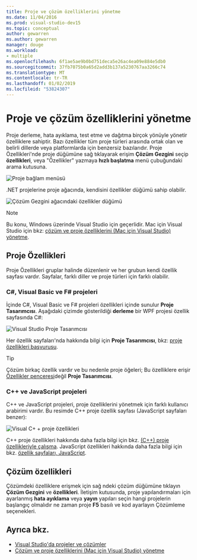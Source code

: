 ```yaml
---
title: Proje ve çözüm özelliklerini yönetme
ms.date: 11/04/2016
ms.prod: visual-studio-dev15
ms.topic: conceptual
author: gewarren
ms.author: gewarren
manager: douge
ms.workload:
- multiple
ms.openlocfilehash: 6f1ae5ae9b0bd751deca5e26ac4ea09e884e5db0
ms.sourcegitcommit: 37fb7075b0a65d2add3b137a5230767aa3266c74
ms.translationtype: MT
ms.contentlocale: tr-TR
ms.lasthandoff: 01/02/2019
ms.locfileid: "53824307"
---
```

# <a name="manage-project-and-solution-properties"></a>Proje ve çözüm özelliklerini yönetme

Proje derleme, hata ayıklama, test etme ve dağıtma birçok yönüyle yönetir özelliklere sahiptir. Bazı özellikler tüm proje türleri arasında ortak olan ve belirli dillerde veya platformlarda için benzersiz bazılarıdır. Proje Özellikleri'nde proje düğümüne sağ tıklayarak erişim **Çözüm Gezgini** seçip **özellikleri**, veya "Özellikler" yazmaya **hızlı başlatma** menü çubuğundaki arama kutusuna.

![Proje bağlam menüsü](../ide/media/vs2015_proj_prop_menu.gif)

.NET projelerine proje ağacında, kendisini özellikler düğümü sahip olabilir.

![Çözüm Gezgini ağacındaki özellikler düğümü](../ide/media/vs2015_props_se.png)

> [!NOTE]
> Bu konu, Windows üzerinde Visual Studio için geçerlidir. Mac için Visual Studio için bkz: [çözüm ve proje özelliklerini (Mac için Visual Studio) yönetme](/visualstudio/mac/managing-solutions-and-project-properties).

## <a name="project-properties"></a>Proje Özellikleri

Proje Özellikleri gruplar halinde düzenlenir ve her grubun kendi özellik sayfası vardır. Sayfalar, farklı diller ve proje türleri için farklı olabilir.

### <a name="c-visual-basic-and-f-projects"></a>C#, Visual Basic ve F# projeleri

İçinde C#, Visual Basic ve F# projeleri özellikleri içinde sunulur **Proje Tasarımcısı**. Aşağıdaki çizimde gösterildiği **derleme** bir WPF projesi özellik sayfasında C#:

![Visual Studio Proje Tasarımcısı](../ide/media/vs2015_proppage_build.png)

Her özellik sayfaları'nda hakkında bilgi için **Proje Tasarımcısı**, bkz: [proje özellikleri başvurusu](../ide/reference/project-properties-reference.md).

> [!TIP]
> Çözüm birkaç özellik vardır ve bu nedenle proje öğeleri; Bu özelliklere erişir [Özellikler penceresi](../ide/reference/properties-window.md)değil **Proje Tasarımcısı**.

### <a name="c-and-javascript-projects"></a>C++ ve JavaScript projeleri

C++ ve JavaScript projeleri, proje özelliklerini yönetmek için farklı kullanıcı arabirimi vardır. Bu resimde C++ proje özellik sayfası (JavaScript sayfaları benzer):

![Visual C&#43; &#43; proje özellikleri](../ide/media/vs2015_projprops_cpp.png)

C++ proje özellikleri hakkında daha fazla bilgi için bkz. [(C++) proje özellikleriyle çalışma](/cpp/ide/working-with-project-properties). JavaScript özellikleri hakkında daha fazla bilgi için bkz. [özellik sayfaları, JavaScript](../ide/reference/property-pages-javascript.md).

## <a name="solution-properties"></a>Çözüm özellikleri

Çözümdeki özelliklere erişmek için sağ ndeki çözüm düğümüne tıklayın **Çözüm Gezgini** ve **özellikleri**. İletişim kutusunda, proje yapılandırmaları için ayarlanmış **hata ayıklama** veya **yayın** yapıları seçin hangi projelerin başlangıç olmalıdır ne zaman proje **F5** basılı ve kod ayarlayın Çözümleme seçenekleri.

## <a name="see-also"></a>Ayrıca bkz.

- [Visual Studio'da projeler ve çözümler](../ide/solutions-and-projects-in-visual-studio.md)
- [Çözüm ve proje özelliklerini (Mac için Visual Studio) yönetme](/visualstudio/mac/managing-solutions-and-project-properties)
